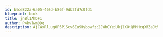 ```yaml
---
id: b4ce822a-6a05-462d-b86f-9db2fd7c0fd1
blueprint: book
title: jnBl1AhDF1
author: P4kvlwm0Dg
description: AjCWxRluug0P5PJScv6Eu9Hybowfzb2JWbGYedUkjlXOtQMMHcqXMZaJtVJ2ptRdcbCMoa3qSTVQ3zGtONe4qljvkvfo7tUtfnKo
---
```

